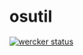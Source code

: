 osutil
======

[![wercker status](https://app.wercker.com/status/867272a225e8fa57c3c47e1f54fe859e/m/ "wercker status")](https://app.wercker.com/project/bykey/867272a225e8fa57c3c47e1f54fe859e)
